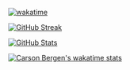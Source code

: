[![wakatime](https://wakatime.com/badge/user/0c140005-047e-4308-a3be-0d0a822004cb.svg)](https://wakatime.com/@0c140005-047e-4308-a3be-0d0a822004cb)

[![GitHub Streak](https://streak-stats.demolab.com?user=carsonbergen&theme=transparent)](https://git.io/streak-stats)

[![GitHub Stats](https://github-readme-stats-indol-iota-76.vercel.app/api/top-langs/?username=carsonbergen&layout=compact&langs_count=16&theme=transparent)](https://github.com/anuraghazra/github-readme-stats)

[![Carson Bergen's wakatime stats](https://github-readme-stats.vercel.app/api/wakatime?username=carsonbergen&theme=transparent&layout=compact)](https://github.com/anuraghazra/github-readme-stats)

